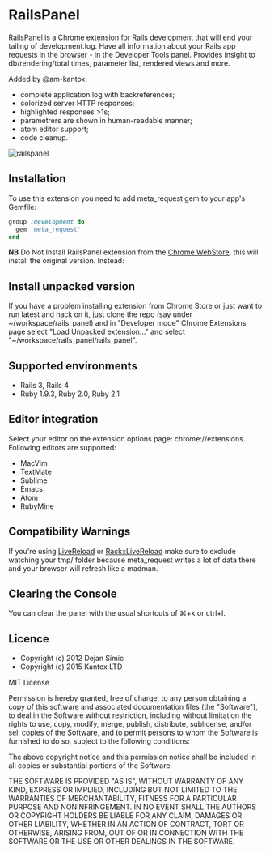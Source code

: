 RailsPanel
===========

RailsPanel is a Chrome extension for Rails development that will end your tailing of development.log. Have all information about your Rails app requests in the browser - in the Developer Tools panel. Provides insight to db/rendering/total times, parameter list, rendered views and more.

Added by @am-kantox:

* complete application log with backreferences;
* colorized server HTTP responses;
* highlighted responses >1s;
* parametrers are shown in human-readable manner;
* atom editor support;
* code cleanup.

![railspanel](https://github.com/kantox/kantox-flow/wiki/rails-panel.png)

## Installation

To use this extension you need to add meta_request gem to your app's Gemfile:

```ruby
group :development do
  gem 'meta_request'
end
```

**NB** Do Not Install RailsPanel extension from the [Chrome WebStore](https://chrome.google.com/webstore/detail/railspanel/gjpfobpafnhjhbajcjgccbbdofdckggg), this will install the original version. Instead:

## Install unpacked version

If you have a problem installing extension from Chrome Store or just want to run latest and hack on it, just clone the repo (say under ~/workspace/rails_panel) and in "Developer mode" Chrome Extensions page select "Load Unpacked extension..." and select "~/workspace/rails_panel/rails_panel".

## Supported environments

* Rails 3, Rails 4
* Ruby 1.9.3, Ruby 2.0, Ruby 2.1

## Editor integration

Select your editor on the extension options page: chrome://extensions. Following editors are supported:

* MacVim
* TextMate
* Sublime
* Emacs
* Atom
* RubyMine

## Compatibility Warnings

If you're using [LiveReload](http://livereload.com/) or
[Rack::LiveReload](https://github.com/johnbintz/rack-livereload) make sure to
exclude watching your tmp/ folder because meta_request writes a lot of data there
and your browser will refresh like a madman.

## Clearing the Console

You can clear the panel with the usual shortcuts of ⌘+k or ctrl+l.

## Licence

* Copyright (c) 2012 Dejan Simic  
* Copyright (c) 2015 Kantox LTD

MIT License

Permission is hereby granted, free of charge, to any person obtaining
a copy of this software and associated documentation files (the
"Software"), to deal in the Software without restriction, including
without limitation the rights to use, copy, modify, merge, publish,
distribute, sublicense, and/or sell copies of the Software, and to
permit persons to whom the Software is furnished to do so, subject to
the following conditions:

The above copyright notice and this permission notice shall be
included in all copies or substantial portions of the Software.

THE SOFTWARE IS PROVIDED "AS IS", WITHOUT WARRANTY OF ANY KIND,
EXPRESS OR IMPLIED, INCLUDING BUT NOT LIMITED TO THE WARRANTIES OF
MERCHANTABILITY, FITNESS FOR A PARTICULAR PURPOSE AND
NONINFRINGEMENT. IN NO EVENT SHALL THE AUTHORS OR COPYRIGHT HOLDERS BE
LIABLE FOR ANY CLAIM, DAMAGES OR OTHER LIABILITY, WHETHER IN AN ACTION
OF CONTRACT, TORT OR OTHERWISE, ARISING FROM, OUT OF OR IN CONNECTION
WITH THE SOFTWARE OR THE USE OR OTHER DEALINGS IN THE SOFTWARE.
